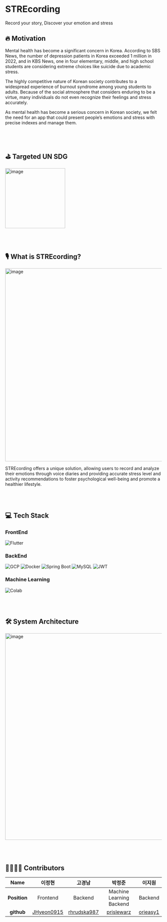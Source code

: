 # STREcording

Record your story, Discover your emotion and stress


## 🔥 Motivation

Mental health has become a significant concern in Korea. According to SBS News, the number of depression patients in Korea exceeded 1 million in 2022, and in KBS News, one in four elementary, middle, and high school students are considering extreme choices like suicide due to academic stress. 

The highly competitive nature of Korean society contributes to a widespread experience of burnout syndrome among young students to adults. Because of the social atmosphere that considers enduring to be a virtue,  many individuals do not even recognize their feelings and stress accurately.

As mental health has become a serious concern in Korean society, we felt the need for an app that could present people’s emotions and stress with precise indexes and manage them.

<br><br>

## ⛳ Targeted UN SDG

<img width="193" alt="image" src="https://github.com/Solution-Challenge-stress-solution/.github/assets/129071350/bcaf588f-4149-4035-addc-7e287febb1f4">

<br><br>

## 🎙️ What is STREcording?

<img width="621" alt="image" src="https://github.com/Solution-Challenge-stress-solution/.github/assets/129071350/c776497c-3a8e-462c-8f89-7af9d6c13d70">

STREcording offers a unique solution, allowing users to record and analyze their emotions through voice diaries and providing accurate stress level and activity recommendations to foster psychological well-being and promote a healthier lifestyle.

<br><br>

## 💻 Tech Stack
### FrontEnd
![Flutter](https://github.com/Solution-Challenge-stress-solution/.github/assets/66584938/b7e64be6-19b9-4c9e-9f2b-77219dd44dfa)

### BackEnd
![GCP](https://github.com/Solution-Challenge-stress-solution/.github/assets/66584938/49b04f73-ac5b-4574-8728-f486cd82960d)
![Docker](https://github.com/Solution-Challenge-stress-solution/.github/assets/66584938/2270999b-f858-4a52-9a39-fca37ee64d8c)
![Spring Boot](https://github.com/Solution-Challenge-stress-solution/.github/assets/66584938/5103020c-03e3-4d64-b9b4-b03eb1daaee5)
![MySQL](https://github.com/Solution-Challenge-stress-solution/.github/assets/66584938/a4a11ea5-f18e-4f0a-bca1-30a432653e2b)
![JWT](https://github.com/Solution-Challenge-stress-solution/.github/assets/66584938/c38af486-fe33-4119-89df-8bee5d88bf29)

### Machine Learning
![Colab](https://github.com/Solution-Challenge-stress-solution/.github/assets/66584938/dd32f06b-df90-4a9e-9547-d16bfa0c8013)

<br><br>

## 🛠️ System Architecture

<img width="665" alt="image" src="https://github.com/Solution-Challenge-stress-solution/.github/assets/129071350/056800b2-2a8c-44e3-b584-5981ddf0417c">


<br><br>

## 👨‍👩‍👧‍👦 Contributors

|**Name**|이정현|고경남|박정준|이지원|
|:--:|:----:|:----:|:----:|:----:|
|**Position**|Frontend|Backend|Machine Learning<br> Backend|Backend|
|**github**|[JHyeon0915](https://github.com/JHyeon0915")|[rhrudska987](https://github.com/rhrudska987)|[prislewarz](https://github.com/prislewarz)|[orieasy1](https://github.com/orieasy1)|
